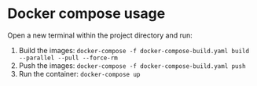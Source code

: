 # Docker compose usage

Open a new terminal within the project directory and run:

1. Build the images: `docker-compose -f docker-compose-build.yaml build --parallel --pull --force-rm`
2. Push the images: `docker-compose -f docker-compose-build.yaml push`
3. Run the container: `docker-compose up`

